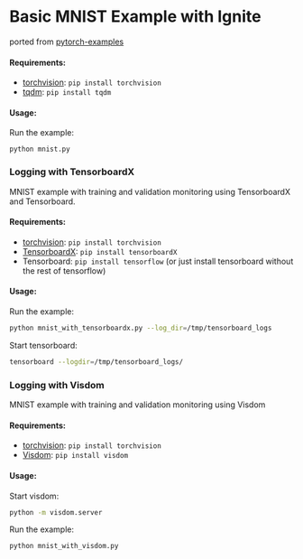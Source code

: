 # Basic MNIST Example with Ignite

ported from [pytorch-examples](https://github.com/pytorch/examples/tree/master/mnist)

#### Requirements:

- [torchvision](https://github.com/pytorch/vision/): `pip install torchvision`
- [tqdm](https://github.com/tqdm/tqdm/): `pip install tqdm`

#### Usage:

Run the example:
```
python mnist.py
```

### Logging with TensorboardX

MNIST example with training and validation monitoring using TensorboardX and Tensorboard.

#### Requirements:

- [torchvision](https://github.com/pytorch/vision/): `pip install torchvision`
- [TensorboardX](https://github.com/lanpa/tensorboard-pytorch): `pip install tensorboardX`
- Tensorboard: `pip install tensorflow` (or just install tensorboard without the rest of tensorflow)

#### Usage:

Run the example:
```bash
python mnist_with_tensorboardx.py --log_dir=/tmp/tensorboard_logs
```

Start tensorboard:
```bash
tensorboard --logdir=/tmp/tensorboard_logs/
```

### Logging with Visdom

MNIST example with training and validation monitoring using Visdom

#### Requirements:

- [torchvision](https://github.com/pytorch/vision/): `pip install torchvision`
- [Visdom](https://github.com/facebookresearch/visdom): `pip install visdom`

#### Usage:

Start visdom:
```bash
python -m visdom.server
```

Run the example:
```bash
python mnist_with_visdom.py
```
